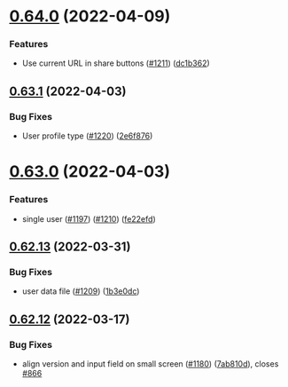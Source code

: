 # [0.64.0](https://github.com/EddieHubCommunity/LinkFree/compare/v0.63.1...v0.64.0) (2022-04-09)


### Features

* Use current URL in share buttons ([#1211](https://github.com/EddieHubCommunity/LinkFree/issues/1211)) ([dc1b362](https://github.com/EddieHubCommunity/LinkFree/commit/dc1b362fdaf2992c42ef24d799d04c2abac9b827))



## [0.63.1](https://github.com/EddieHubCommunity/LinkFree/compare/v0.63.0...v0.63.1) (2022-04-03)


### Bug Fixes

* User profile type ([#1220](https://github.com/EddieHubCommunity/LinkFree/issues/1220)) ([2e6f876](https://github.com/EddieHubCommunity/LinkFree/commit/2e6f87627b871597badf91942c293dddafd66482))



# [0.63.0](https://github.com/EddieHubCommunity/LinkFree/compare/v0.62.13...v0.63.0) (2022-04-03)


### Features

* single user ([#1197](https://github.com/EddieHubCommunity/LinkFree/issues/1197)) ([#1210](https://github.com/EddieHubCommunity/LinkFree/issues/1210)) ([fe22efd](https://github.com/EddieHubCommunity/LinkFree/commit/fe22efdb27a9b28d42875093c573e15e56a27332))



## [0.62.13](https://github.com/EddieHubCommunity/LinkFree/compare/v0.62.12...v0.62.13) (2022-03-31)


### Bug Fixes

* user data file ([#1209](https://github.com/EddieHubCommunity/LinkFree/issues/1209)) ([1b3e0dc](https://github.com/EddieHubCommunity/LinkFree/commit/1b3e0dc9e99bc7cf85caf13e6c9794e6389f55b8))



## [0.62.12](https://github.com/EddieHubCommunity/LinkFree/compare/v0.62.11...v0.62.12) (2022-03-17)


### Bug Fixes

* align version and input field on small screen ([#1180](https://github.com/EddieHubCommunity/LinkFree/issues/1180)) ([7ab810d](https://github.com/EddieHubCommunity/LinkFree/commit/7ab810da862b405fc011b82d24374639a3569235)), closes [#866](https://github.com/EddieHubCommunity/LinkFree/issues/866)



